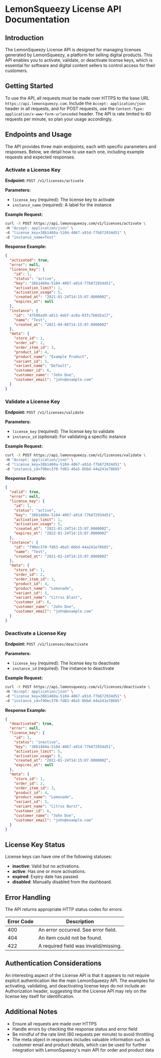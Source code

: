 # LemonSqueezy License API Documentation

## Introduction

The LemonSqueezy License API is designed for managing licenses generated by LemonSqueezy, a platform for selling digital products. This API enables you to activate, validate, or deactivate license keys, which is essential for software and digital content sellers to control access for their customers.

## Getting Started

To use the API, all requests must be made over HTTPS to the base URL `https://api.lemonsqueezy.com`. Include the `Accept: application/json` header in all requests, and for POST requests, use the `Content-Type: application/x-www-form-urlencoded` header. The API is rate limited to 60 requests per minute, so plan your usage accordingly.

## Endpoints and Usage

The API provides three main endpoints, each with specific parameters and responses. Below, we detail how to use each one, including example requests and expected responses.

### Activate a License Key

**Endpoint:** `POST /v1/licenses/activate`

**Parameters:**
- `license_key` (required): The license key to activate
- `instance_name` (required): A label for the instance

**Example Request:**
```bash
curl -X POST https://api.lemonsqueezy.com/v1/licenses/activate \
-H "Accept: application/json" \
-d "license_key=38b1460a-5104-4067-a91d-77b872934d51" \
-d "instance_name=Test"
```

**Response Example:**
```json
{
  "activated": true,
  "error": null,
  "license_key": {
    "id": 1,
    "status": "active",
    "key": "38b1460a-5104-4067-a91d-77b872934d51",
    "activation_limit": 1,
    "activation_usage": 5,
    "created_at": "2021-01-24T14:15:07.000000Z",
    "expires_at": null
  },
  "instance": {
    "id": "47596ad9-a811-4ebf-ac8a-03fc7b6d2a17",
    "name": "Test",
    "created_at": "2021-04-06T14:15:07.000000Z"
  },
  "meta": {
    "store_id": 1,
    "order_id": 2,
    "order_item_id": 3,
    "product_id": 4,
    "product_name": "Example Product",
    "variant_id": 5,
    "variant_name": "Default",
    "customer_id": 6,
    "customer_name": "John Doe",
    "customer_email": "john@example.com"
  }
}
```

### Validate a License Key

**Endpoint:** `POST /v1/licenses/validate`

**Parameters:**
- `license_key` (required): The license key to validate
- `instance_id` (optional): For validating a specific instance

**Example Request:**
```bash
curl -X POST https://api.lemonsqueezy.com/v1/licenses/validate \
-H "Accept: application/json" \
-d "license_key=38b1460a-5104-4067-a91d-77b872934d51" \
-d "instance_id=f90ec370-fd83-46a5-8bbd-44a241e78665"
```

**Response Example:**
```json
{
  "valid": true,
  "error": null,
  "license_key": {
    "id": 1,
    "status": "active",
    "key": "38b1460a-5104-4067-a91d-77b872934d51",
    "activation_limit": 1,
    "activation_usage": 5,
    "created_at": "2021-01-24T14:15:07.000000Z",
    "expires_at": "2022-01-24T14:15:07.000000Z"
  },
  "instance": {
    "id": "f90ec370-fd83-46a5-8bbd-44a241e78665",
    "name": "Test",
    "created_at": "2021-02-24T14:15:07.000000Z"
  },
  "meta": {
    "store_id": 1,
    "order_id": 2,
    "order_item_id": 3,
    "product_id": 4,
    "product_name": "Lemonade",
    "variant_id": 5,
    "variant_name": "Citrus Blast",
    "customer_id": 6,
    "customer_name": "John Doe",
    "customer_email": "john@example.com"
  }
}
```

### Deactivate a License Key

**Endpoint:** `POST /v1/licenses/deactivate`

**Parameters:**
- `license_key` (required): The license key to deactivate
- `instance_id` (required): The instance to deactivate

**Example Request:**
```bash
curl -X POST https://api.lemonsqueezy.com/v1/licenses/deactivate \
-H "Accept: application/json" \
-d "license_key=38b1460a-5104-4067-a91d-77b872934d51" \
-d "instance_id=f90ec370-fd83-46a5-8bbd-44a241e78665"
```

**Response Example:**
```json
{
  "deactivated": true,
  "error": null,
  "license_key": {
    "id": 1,
    "status": "inactive",
    "key": "38b1460a-5104-4067-a91d-77b872934d51",
    "activation_limit": 5,
    "activation_usage": 0,
    "created_at": "2021-01-24T14:15:07.000000Z",
    "expires_at": null
  },
  "meta": {
    "store_id": 1,
    "order_id": 2,
    "order_item_id": 3,
    "product_id": 4,
    "product_name": "Lemonade",
    "variant_id": 5,
    "variant_name": "Citrus Burst",
    "customer_id": 6,
    "customer_name": "John Doe",
    "customer_email": "john@example.com"
  }
}
```

## License Key Status

License keys can have one of the following statuses:

- **inactive**: Valid but no activations.
- **active**: Has one or more activations.
- **expired**: Expiry date has passed.
- **disabled**: Manually disabled from the dashboard.

## Error Handling

The API returns appropriate HTTP status codes for errors:

| Error Code | Description |
|------------|-------------|
| 400 | An error occurred. See error field. |
| 404 | An item could not be found. |
| 422 | A required field was invalid/missing. |

## Authentication Considerations

An interesting aspect of the License API is that it appears to not require explicit authentication like the main LemonSqueezy API. The examples for activating, validating, and deactivating license keys do not include an Authorization header, suggesting that the License API may rely on the license key itself for identification.

## Additional Notes

- Ensure all requests are made over HTTPS
- Handle errors by checking the response status and error field
- Be mindful of the rate limit (60 requests per minute) to avoid throttling
- The meta object in responses includes valuable information such as customer email and product details, which can be used for further integration with LemonSqueezy's main API for order and product data